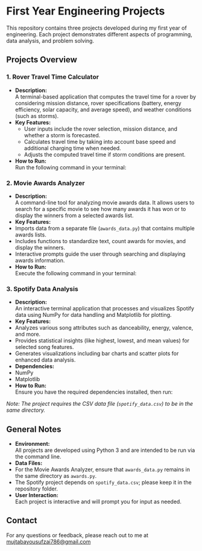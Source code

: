 # First Year Engineering Projects

This repository contains three projects developed during my first year of engineering. Each project demonstrates different aspects of programming, data analysis, and problem solving.

## Projects Overview

### 1. Rover Travel Time Calculator
- **Description:**  
  A terminal-based application that computes the travel time for a rover by considering mission distance, rover specifications (battery, energy efficiency, solar capacity, and average speed), and weather conditions (such as storms).
- **Key Features:**  
  - User inputs include the rover selection, mission distance, and whether a storm is forecasted.
  - Calculates travel time by taking into account base speed and additional charging time when needed.
  - Adjusts the computed travel time if storm conditions are present.
- **How to Run:**  
  Run the following command in your terminal:


### 2. Movie Awards Analyzer
- **Description:**  
A command-line tool for analyzing movie awards data. It allows users to search for a specific movie to see how many awards it has won or to display the winners from a selected awards list.
- **Key Features:**  
- Imports data from a separate file (`awards_data.py`) that contains multiple awards lists.
- Includes functions to standardize text, count awards for movies, and display the winners.
- Interactive prompts guide the user through searching and displaying awards information.
- **How to Run:**  
Execute the following command in your terminal:



### 3. Spotify Data Analysis
- **Description:**  
An interactive terminal application that processes and visualizes Spotify data using NumPy for data handling and Matplotlib for plotting.
- **Key Features:**  
- Analyzes various song attributes such as danceability, energy, valence, and more.
- Provides statistical insights (like highest, lowest, and mean values) for selected song features.
- Generates visualizations including bar charts and scatter plots for enhanced data analysis.
- **Dependencies:**  
- NumPy
- Matplotlib
- **How to Run:**  
Ensure you have the required dependencies installed, then run:

*Note: The project requires the CSV data file (`spotify_data.csv`) to be in the same directory.*

## General Notes
- **Environment:**  
All projects are developed using Python 3 and are intended to be run via the command line.
- **Data Files:**  
- For the Movie Awards Analyzer, ensure that `awards_data.py` remains in the same directory as `awards.py`.
- The Spotify project depends on `spotify_data.csv`; please keep it in the repository folder.
- **User Interaction:**  
Each project is interactive and will prompt you for input as needed.


## Contact
For any questions or feedback, please reach out to me at mujtabayousufzai786@gmail.com
